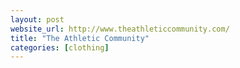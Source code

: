 ```yaml
---
layout: post
website_url: http://www.theathleticcommunity.com/
title: "The Athletic Community"
categories: [clothing]
---
```

